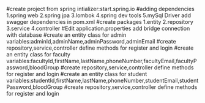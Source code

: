 #create project
from spring intializer:start.spring.io
#adding dependencies
1.spring web
2.spring jpa
3.lombok
4.spring dev tools
5.mySql Driver
add swagger dependencies in pom.xml
#create packages
1.entity
2.repository
3.service
4.controller
#Edit application.properties
add bridge connection with database
#create an entity class for admin
variables:adminId,adminName,adminPassword,adminEmail
#create repository,service,controller
define methods for register and login
#create an entity class for faculty
variables:facultyId,firstName,lastName,phoneNumber,facultyEmail,facultyPassword,bloodGroup
#create repository,service,controller
define methods for register and login
#create an entity class for student
variables:studentId,firstName,lastName,phoneNumber,studentEmail,studentPassword,bloodGroup
#create repository,service,controller
define methods for register and login